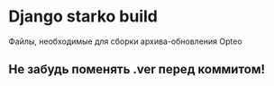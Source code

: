# Django starko build

Файлы, необходимые для сборки архива-обновления Opteo

## Не забудь поменять .ver перед коммитом!